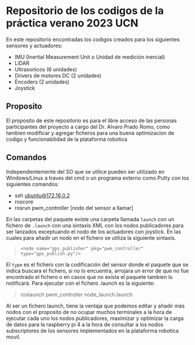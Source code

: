 # Repositorio de los codigos de la práctica verano 2023  UCN
En este repositorio encontradas los codigos creados para los siguientes sensores y actuadores:

- IMU (Inertial Measurement Unit o Unidad de medición inercial)
- LiDAR
- Ultrasonicos (6 unidades)
- Drivers de motores DC (2 unidades)
- Encoders (2 unidades)
- Joystick

## Proposito
El proposito de este repositorio es para el libre acceso de las personas participantes del proyecto a cargo del Dr. Alvaro Prado Romo, como tambien modificar y agregar ficheros para una buena optimizacion de codigo y funcionabilidad de la plataforma robotica

## Comandos
Independientemente del SO que se utilice pueden ser utilizado en Windows/Linux a traves del cmd o un programa externo como Putty con los siguientes comandos:

- ssh ubuntu@172.16.0.2 
- roscore
- rosrun pwm_controller [nodo del sensor a llamar]

En las carpetas del paquete existe una carpeta llamada `launch` con un fichero de `.launch` con una sintaxis XML con los nodos publicadores para ser lanzados exceptuando el nodo de los actuadores con joystick. En las cuales para añadir un nodo en el fichero se utiliza la siguiente sintaxis.

> `<node name="gps_publisher" pkg="pwm_controller" type="gps_publish.py"/>`

El `type` es el fichero con la codificación del sensor donde el paquete que se indica buscara el fichero, si no lo encuentra, arrojara un error de que no fue encontrado el fichero o en casos que no exista el paquete tambien lo notificará. Para ejecutar con el fichero .launch es la siguiente:

> roslaunch pwm_controller node_launch.launch

Al ser un fichero launch, tiene la ventaja que podemos editar y añadir más nodos con el proposito de no ocupar muchos terminales a la hora de ejecutar cada uno los nodos publicadores, maximizar y optimizar la carga de datos para la raspberry pi 4 a la hora de consultar a los nodos subscriptores de los sensores implementados en la plataforma robotica movil.